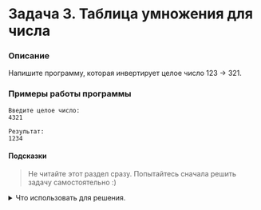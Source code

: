 # Задача 3. Таблица умножения для числа

### Описание
Напишите программу, которая инвертирует целое число 123 &rarr; 321.

### Примеры работы программы
```
Введите целое число:
4321

Результат: 
1234
```

#### Подсказки

> Не читайте этот раздел сразу. Попытайтесь сначала решить задачу самостоятельно :)

<details>

<summary>Что использовать для решения.</summary>

Используйте `std::cout` для вывода информации.

Используйте `std::cin` непосредственно для запроса значения.

Используйте оператор `%` (остаток от деления), чтобы найти остаток от деления на 10. Это будет последняя цифра числа.

Используйте домножение на 10, чтобы сдвинуть число на разряд влево.

</details>
